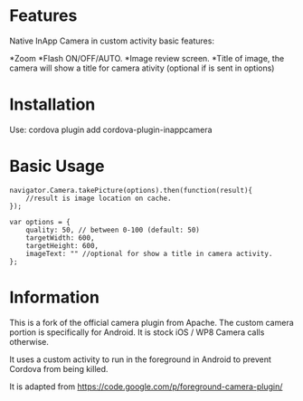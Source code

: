 Features
==========================
Native InApp Camera in custom activity basic features:

*Zoom
*Flash ON/OFF/AUTO.
*Image review screen.
*Title of image, the camera will show a title for camera ativity (optional if is sent in options)


Installation
==========================
Use: cordova plugin add cordova-plugin-inappcamera


Basic Usage
==========================

	navigator.Camera.takePicture(options).then(function(result){
		//result is image location on cache.
	});

	var options = {
	    quality: 50, // between 0-100 (default: 50)
	    targetWidth: 600,
	    targetHeight: 600,
	    imageText: "" //optional for show a title in camera activity.
	};

Information
==========================
This is a fork of the official camera plugin from Apache. The custom camera portion is specifically for Android. It is stock iOS / WP8 Camera calls otherwise.

It uses a custom activity to run in the foreground in Android to prevent Cordova from being killed.

It is adapted from https://code.google.com/p/foreground-camera-plugin/


